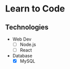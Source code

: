 # Learn to Code

## Technologies

* Web Dev
    - [ ] Node.js
    - [ ] React

* Database
    - [x] MySQL